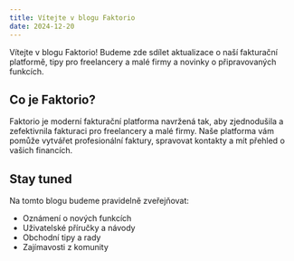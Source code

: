 ```yaml
---
title: Vítejte v blogu Faktorio
date: 2024-12-20
---
```


Vítejte v blogu Faktorio! Budeme zde sdílet aktualizace o naší fakturační platformě, tipy pro freelancery a malé firmy a novinky o připravovaných funkcích.

## Co je Faktorio?

Faktorio je moderní fakturační platforma navržená tak, aby zjednodušila a zefektivnila fakturaci pro freelancery a malé firmy. Naše platforma vám pomůže vytvářet profesionální faktury, spravovat kontakty a mít přehled o vašich financích.

## Stay tuned

Na tomto blogu budeme pravidelně zveřejňovat:

- Oznámení o nových funkcích
- Uživatelské příručky a návody
- Obchodní tipy a rady
- Zajímavosti z komunity
